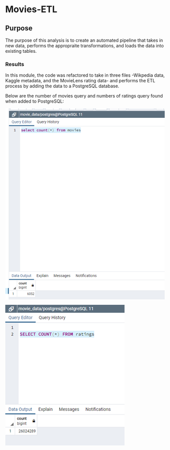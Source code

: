 # Movies-ETL

## Purpose 
The purpose of this analysis is to create an automated pipeline that takes in new data, performs the appropraite transformations, and loads the data into existing tables. 

### Results
In this module, the code was refactored to take in three files -Wikpedia data, Kaggle metadata, and the MovieLens rating data- and performs the ETL process by adding the data to a PostgreSQL database.

Below are the number of movies query and numbers of ratings query found when added to PostgreSQL:

![](Resources/movies_query.png)

![](Resources/ratings_query.png)
